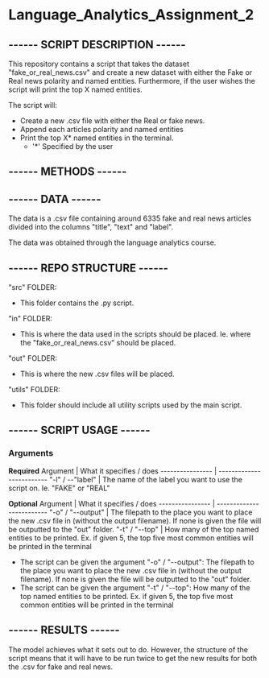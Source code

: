# Language_Analytics_Assignment_2
## ------ SCRIPT DESCRIPTION ------
This repository contains a script that takes the dataset "fake_or_real_news.csv" and create a new dataset with either the Fake or Real news polarity and named entities. Furthermore, if the user wishes the script will print the top X named entities.

The script will:
- Create a new .csv file with either the Real or fake news.
- Append each articles polarity and named entities
- Print the top X* named entities in the terminal. 
   - '*' Specified by the user

## ------ METHODS ------


## ------ DATA ------
The data is a .csv file containing around 6335 fake and real news articles divided into the columns "title", "text" and "label".

The data was obtained through the language analytics course.

## ------ REPO STRUCTURE ------
"src" FOLDER:
- This folder contains the .py script.

"in" FOLDER:
- This is where the data used in the scripts should be placed. Ie. where the "fake_or_real_news.csv" should be placed.

"out" FOLDER:
- This is where the new .csv files will be placed.

"utils" FOLDER:
- This folder should include all utility scripts used by the main script.

## ------ SCRIPT USAGE ------
### Arguments

**Required**
Argument         | What it specifies / does
---------------- | -------------------------
"-l" / --"label" | The name of the label you want to use the script on. Ie. "FAKE" or "REAL"

**Optional**
Argument         | What it specifies / does
---------------- | -------------------------
"-o" / "--output" | The filepath to the place you want to place the new .csv file in (without the output filename). If none is given the file will be outputted to the "out" folder.
"-t" / "--top" | How many of the top named entities to be printed. Ex. if given 5, the top five most common entities will be printed in the terminal

- The script can be given the argument "-o" / "--output": The filepath to the place you want to place the new .csv file in (without the output filename). If none is given the file will be outputted to the "out" folder.
- The script can be given the argument "-t" / "--top": How many of the top named entities to be printed. Ex. if given 5, the top five most common entities will be printed in the terminal

## ------ RESULTS ------
The model achieves what it sets out to do. However, the structure of the script means that it will have to be run twice to get the new results for both the .csv for fake and real news.
